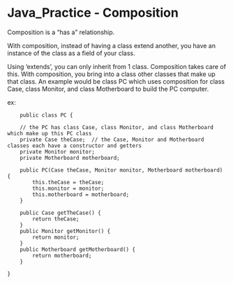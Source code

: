 # Java_Practice - Composition

Composition is a “has a” relationship.

With composition, instead of having a class extend another, you have an instance of the class as a field of your class.

Using ‘extends’, you can only inherit from 1 class.
Composition takes care of this.
    With composition, you bring into a class other classes that make up that class.  An example would be class PC which uses composition for class Case, class Monitor, and class Motherboard to build the PC computer.

ex:
```
    public class PC {

    // the PC has class Case, class Monitor, and class Motherboard which make up this PC class
    private Case theCase;  // the Case, Monitor and Motherboard classes each have a constructor and getters
    private Monitor monitor;
    private Motherboard motherboard;

    public PC(Case theCase, Monitor monitor, Motherboard motherboard) {
        this.theCase = theCase;
        this.monitor = monitor;
        this.motherboard = motherboard;
    }

    public Case getTheCase() {
        return theCase;
    }
    public Monitor getMonitor() {
        return monitor;
    }
    public Motherboard getMotherboard() {
        return motherboard;
    }

}
```
